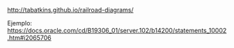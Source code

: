 http://tabatkins.github.io/railroad-diagrams/

Ejemplo: https://docs.oracle.com/cd/B19306_01/server.102/b14200/statements_10002.htm#i2065706
